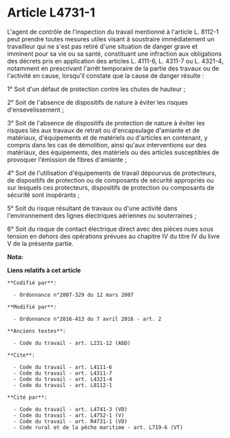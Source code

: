 # Article L4731-1

L'agent de contrôle de l'inspection du travail mentionné à l'article L. 8112-1 peut prendre toutes mesures utiles visant à
soustraire immédiatement un travailleur qui ne s'est pas retiré d'une situation de danger grave et imminent pour sa vie ou sa
santé, constituant une infraction aux obligations des décrets pris en application des articles L. 4111-6, L. 4311-7 ou L.
4321-4, notamment en prescrivant l'arrêt temporaire de la partie des travaux ou de l'activité en cause, lorsqu'il constate
que la cause de danger résulte : 

1° Soit d'un défaut de protection contre les chutes de hauteur ; 

2° Soit de l'absence de dispositifs de nature à éviter les risques d'ensevelissement ; 

3° Soit de l'absence de dispositifs de protection de nature à éviter les risques liés aux travaux de retrait ou d'encapsulage
d'amiante et de matériaux, d'équipements et de matériels ou d'articles en contenant, y compris dans les cas de démolition,
ainsi qu'aux interventions sur des matériaux, des équipements, des matériels ou des articles susceptibles de provoquer
l'émission de fibres d'amiante ; 

4° Soit de l'utilisation d'équipements de travail dépourvus de protecteurs, de dispositifs de protection ou de composants de
sécurité appropriés ou sur lesquels ces protecteurs, dispositifs de protection ou composants de sécurité sont inopérants ; 

5° Soit du risque résultant de travaux ou d'une activité dans l'environnement des lignes électriques aériennes ou
souterraines ; 

6° Soit du risque de contact électrique direct avec des pièces nues sous tension en dehors des opérations prévues au chapitre
IV du titre IV du livre V de la présente partie.

**Nota:**



**Liens relatifs à cet article**

	**Codifié par**:

	  - Ordonnance n°2007-329 du 12 mars 2007

	**Modifié par**:

	  - Ordonnance n°2016-413 du 7 avril 2016 - art. 2

	**Anciens textes**:

	  - Code du travail - art. L231-12 (AbD)

	**Cite**:

	  - Code du travail - art. L4111-6
	  - Code du travail - art. L4311-7
	  - Code du travail - art. L4321-4
	  - Code du travail - art. L8112-1

	**Cité par**:

	  - Code du travail - art. L4741-3 (VD)
	  - Code du travail - art. L4752-1 (V)
	  - Code du travail - art. R4731-1 (VD)
	  - Code rural et de la pêche maritime - art. L719-6 (VT)
